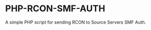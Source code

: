 PHP-RCON-SMF-AUTH
=================

A simple PHP script for sending RCON to Source Servers SMF Auth.
